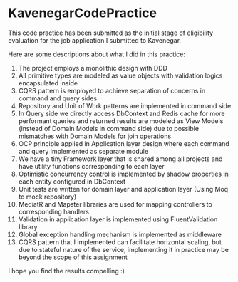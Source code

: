 # KavenegarCodePractice

This code practice has been submitted as the initial stage of eligibility evaluation for the job application I submitted to Kavenegar.

Here are some descriptions about what I did in this practice:

1. The project employs a monolithic design with DDD
2. All primitive types are modeled as value objects with validation logics encapsulated inside
3. CQRS pattern is employed to achieve separation of concerns in command and query sides
4. Repository and Unit of Work patterns are implemented in command side
5. In Query side we directly access DbContext and Redis cache for more performant queries and returned results are modeled as View Models (instead of Domain Models in command side) due to possible mismatches with Domain Models for join operations
6. OCP principle applied in Application layer design where each command and query implemented as separate module
7. We have a tiny Framework layer that is shared among all projects and have utility functions corresponding to each layer
8. Optimistic concurrency control is implemented by shadow properties in each entity configured in DbContext
9. Unit tests are written for domain layer and application layer (Using Moq to mock repository)
10. MediatR and Mapster libraries are used for mapping controllers to corresponding handlers
11. Validation in application layer is implemented using FluentValidation library
12. Global exception handling mechanism is implemented as middleware
13. CQRS pattern that I implemented can facilitate horizontal scaling, but due to stateful nature of the service, implementing it in practice may be beyond the scope of this assignment

I hope you find the results compelling :)
